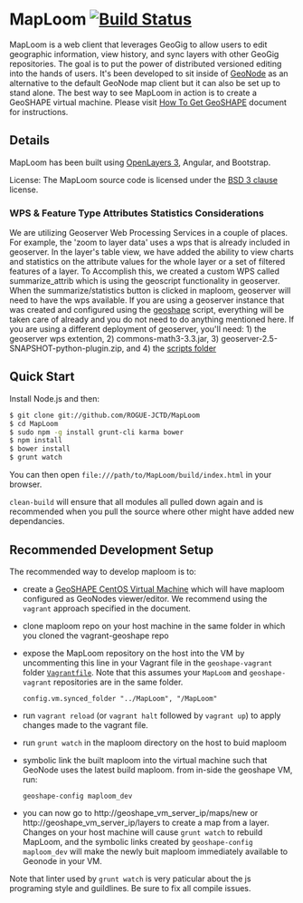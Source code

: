MapLoom [![Build Status](https://travis-ci.org/ROGUE-JCTD/MapLoom.svg?branch=master)](https://travis-ci.org/ROGUE-JCTD/MapLoom)
============

MapLoom is a web client that leverages GeoGig to allow users to edit geographic information, view history, and sync layers with other GeoGig repositories.  The goal is to put the power of distributed versioned editing into the hands of users.  It's been developed to sit inside of [GeoNode](http://geonode.org) as an alternative to the default GeoNode map client but it can also be set up to stand alone. The best way to see MapLoom in action is to create a GeoSHAPE virtual machine. Please visit [How To Get GeoSHAPE](https://docs.google.com/document/d/1KMpk6dXuqvwfEi0pfRpaGY62j6ikoYtpYUPU0sJQAmk) document for instructions.

## Details


MapLoom has been built using [OpenLayers 3](http://ol3js.org), Angular, and Bootstrap.  

License: The MapLoom source code is licensed under the [BSD 3 clause](http://opensource.org/licenses/BSD-3-Clause) license.

### WPS & Feature Type Attributes Statistics Considerations
We are utilizing Geoserver Web Processing Services in a couple of places. For example, the 'zoom to layer data' uses a wps that is already included in geoserver. In the layer's table view, we have added the ability to view charts and statistics on the attribute values for the whole layer or a set of filtered features of a layer. To Accomplish this, we created a custom WPS called summarize_attrib which is using the geoscript functionality in geoserver. When the summarize/statistics button is clicked in maploom, geoserver will need to have the wps available. If you are using a geoserver instance that was created and configured using the [geoshape](http://www.geoshape.org) script, everything will be taken care of already and you do not need to do anything mentioned here. If you are using a different deployment of geoserver, you'll need: 1) the geoserver wps extention, 2) commons-math3-3.3.jar, 3) geoserver-2.5-SNAPSHOT-python-plugin.zip, and 4) the [scripts folder](https://github.com/ROGUE-JCTD/geoserver_data/blob/master/scripts)

## Quick Start
Install Node.js and then:

```sh
$ git clone git://github.com/ROGUE-JCTD/MapLoom
$ cd MapLoom
$ sudo npm -g install grunt-cli karma bower
$ npm install
$ bower install
$ grunt watch
```
You can then open `file:///path/to/MapLoom/build/index.html` in your browser.

```clean-build``` will ensure that all modules all pulled down again and is recommended when you pull the source where other might have added new dependancies.

## Recommended Development Setup
The recommended way to develop maploom is to:

- create a [GeoSHAPE CentOS Virtual Machine](https://docs.google.com/document/d/1SOX8pldVskbnngXNLEfxFPlWkgC93lr8j3AE5mgmC_8) which will have maploom configured as GeoNodes viewer/editor. We recommend using the ```vagrant``` approach specified in the document.
- clone maploom repo on your host machine in the same folder in which you cloned the vagrant-geoshape repo
- expose the MapLoom repository on the host into the VM by uncommenting this line in your Vagrant file in the `geoshape-vagrant` folder [```Vagrantfile```](https://github.com/ROGUE-JCTD/geoshape-vagrant/blob/master/Vagrantfile#L18). Note that this assumes your `MapLoom` and `geoshape-vagrant` repositories are in the same folder.

   ```config.vm.synced_folder "../MapLoom", "/MapLoom"```

- run ```vagrant reload``` (or `vagrant halt` followed by `vagrant up`) to apply changes made to the vagrant file.
- run ```grunt watch``` in the maploom directory on the host to buid maploom
- symbolic link the built maploom into the virtual machine such that GeoNode uses the latest build maploom. from in-side the geoshape VM, run:
   ```
   geoshape-config maploom_dev
   ```
- you can now go to http://geoshape_vm_server_ip/maps/new or http://geoshape_vm_server_ip/layers to create a map from a layer. Changes on your host machine will cause `grunt watch` to rebuild MapLoom, and the symbolic links created by `geoshape-config maploom_dev` will make the newly buit maploom immediately available to Geonode in your VM.

Note that linter used by `grunt watch` is very paticular about the js programing style and guildlines. Be sure to fix all compile issues.

